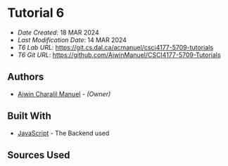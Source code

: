 # Tutorial 6


* *Date Created*: 18 MAR 2024
* *Last Modification Date*: 14 MAR 2024
* *T6 Lab URL*: https://git.cs.dal.ca/acmanuel/csci4177-5709-tutorials
* *T6 Git URL*: https://github.com/AiwinManuel/CSCI4177-5709-Tutorials



## Authors


* [Aiwin Charalil Manuel](aw380590@dal.ca) - *(Owner)*



## Built With

* [JavaScript](https://www.javascript.com/learn/strings) - The Backend used




## Sources Used


